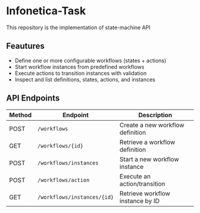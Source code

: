 # Infonetica-Task
This repository is the implementation of state-machine API


## Feautures

- Define one or more configurable workflows (states + actions)
- Start workflow instances from predefined workflows
- Execute actions to transition instances with validation
- Inspect and list definitions, states, actions, and instances 

## API Endpoints
| Method | Endpoint                                 | Description                       |
|--------|------------------------------------------|-----------------------------------|
| POST   | `/workflows`                             | Create a new workflow definition  |
| GET    | `/workflows/{id}`                        | Retrieve a workflow definition    |
| POST   | `/workflows/instances`                   | Start a new workflow instance     |
| POST   | `/workflows/action`                      | Execute an action/transition      |
| GET    | `/workflows/instances/{id}`              | Retrieve  workflow instance by ID |
